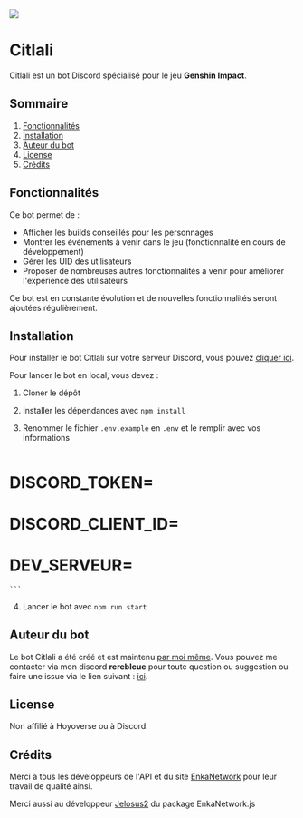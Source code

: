 <img src="./public/img/bot/banniere.gif">

# Citlali

Citlali est un bot Discord spécialisé pour le jeu **Genshin Impact**.

## Sommaire

1. [Fonctionnalités](#fonctionnalités)
2. [Installation](#installation)
3. [Auteur du bot](#auteur-du-bot)
4. [License](#license)
5. [Crédits](#crédits)

## Fonctionnalités

Ce bot permet de :

- Afficher les builds conseillés pour les personnages
- Montrer les événements à venir dans le jeu (fonctionnalité en cours de développement)
- Gérer les UID des utilisateurs
- Proposer de nombreuses autres fonctionnalités à venir pour améliorer l'expérience des utilisateurs

Ce bot est en constante évolution et de nouvelles fonctionnalités seront ajoutées régulièrement.

## Installation

Pour installer le bot Citlali sur votre serveur Discord, vous pouvez [cliquer ici](https://discord.com/oauth2/authorize?client_id=1272615402442199135&permissions=8&integration_type=0&scope=bot).

Pour lancer le bot en local, vous devez :

1. Cloner le dépôt
2. Installer les dépendances avec `npm install`
3. Renommer le fichier `.env.example` en `.env` et le remplir avec vos informations
    
    ```
# DISCORD_TOKEN=<votre token Discord>
# DISCORD_CLIENT_ID=<votre client ID Discord>
# DEV_SERVEUR=<ID de votre serveur Discord>
    ```

4. Lancer le bot avec `npm run start`


## Auteur du bot

Le bot Citlali a été créé et est maintenu [par moi même](https://github.com/matheo-1712). Vous pouvez me contacter via mon discord **rerebleue** pour toute question ou suggestion ou faire une issue via le lien suivant : [ici](https://github.com/RereBleue/Citlali/issues).

## License

Non affilié à Hoyoverse ou à Discord.

## Crédits

Merci à tous les développeurs de l'API et du site [EnkaNetwork](https://enka.network) pour leur travail de qualité ainsi.

Merci aussi au développeur [Jelosus2](https://github.com/Jelosus2) du package EnkaNetwork.js 